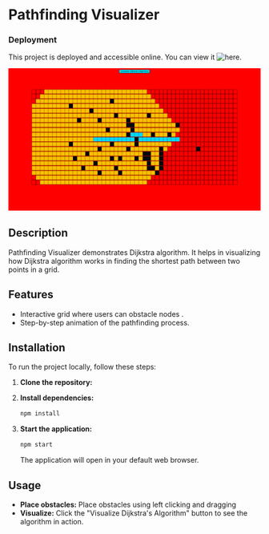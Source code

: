 # Pathfinding Visualizer

### Deployment

This project is deployed and accessible online. You can view it ![here]([https://your-netlify-site-name.netlify.app](https://668056fbe3616739d913f7e6--stellular-twilight-968f2d.netlify.app/)).


![Pathfinding Visualizer](https://github.com/vaibhavgupta856/Pathfinder-Visualizer-Dijkstra/blob/main/Screenshot%20(8).png)

## Description

Pathfinding Visualizer demonstrates Dijkstra algorithm. It helps in visualizing how Dijkstra algorithm works in finding the shortest path between two points in a grid.

## Features
- Interactive grid where users can obstacle nodes .
- Step-by-step animation of the pathfinding process.

## Installation

To run the project locally, follow these steps:

1. **Clone the repository:**

2. **Install dependencies:**
    ```sh
    npm install
    ```

3. **Start the application:**
    ```sh
    npm start
    ```

    The application will open in your default web browser.

## Usage

- **Place obstacles:** Place obstacles using left clicking and dragging
- **Visualize:** Click the "Visualize Dijkstra's Algorithm" button to see the algorithm in action.


